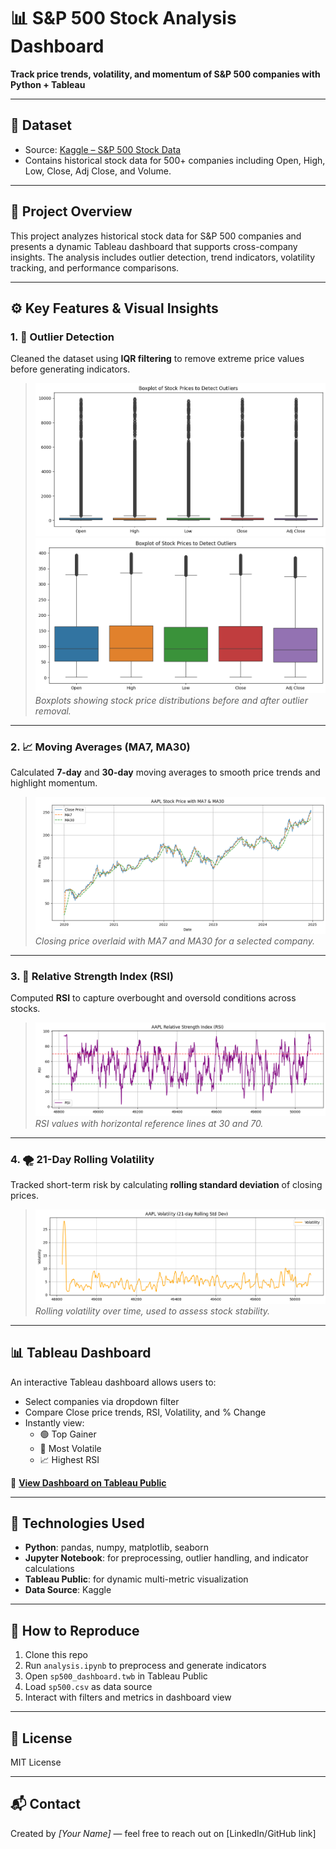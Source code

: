 # 📊 S&P 500 Stock Analysis Dashboard  
**Track price trends, volatility, and momentum of S&P 500 companies with Python + Tableau**

---

## 📁 Dataset  
- Source: [Kaggle – S&P 500 Stock Data]([https://www.kaggle.com/](https://www.kaggle.com/datasets/keehyung/mit5742-sp500-stock-value-dataset))  
- Contains historical stock data for 500+ companies including Open, High, Low, Close, Adj Close, and Volume.

---

## 🧪 Project Overview  

This project analyzes historical stock data for S&P 500 companies and presents a dynamic Tableau dashboard that supports cross-company insights. The analysis includes outlier detection, trend indicators, volatility tracking, and performance comparisons.

---

## ⚙️ Key Features & Visual Insights

### 1. 🧼 Outlier Detection  
Cleaned the dataset using **IQR filtering** to remove extreme price values before generating indicators.  

> ![Boxplot](images/boxplot0.png)  
> ![Boxplot After IQR](images/boxplot1.png)  
> *Boxplots showing stock price distributions before and after outlier removal.*

---

### 2. 📈 Moving Averages (MA7, MA30)  
Calculated **7-day** and **30-day** moving averages to smooth price trends and highlight momentum.

> ![Close Price with MA](images/close.png)  
> *Closing price overlaid with MA7 and MA30 for a selected company.*

---

### 3. 💪 Relative Strength Index (RSI)  
Computed **RSI** to capture overbought and oversold conditions across stocks.

> ![RSI Chart](images/rsi.png)  
> *RSI values with horizontal reference lines at 30 and 70.*

---

### 4. 🌪️ 21-Day Rolling Volatility  
Tracked short-term risk by calculating **rolling standard deviation** of closing prices.

> ![Volatility Plot](images/volatility.png)  
> *Rolling volatility over time, used to assess stock stability.*

---

## 📊 Tableau Dashboard  

An interactive Tableau dashboard allows users to:
- Select companies via dropdown filter
- Compare Close price trends, RSI, Volatility, and % Change
- Instantly view:
  - 🟢 Top Gainer  
  - 🔴 Most Volatile  
  - 📈 Highest RSI  

🔗 **[View Dashboard on Tableau Public](your-tableau-link-here)**

---

## 🧰 Technologies Used  
- **Python**: pandas, numpy, matplotlib, seaborn  
- **Jupyter Notebook**: for preprocessing, outlier handling, and indicator calculations  
- **Tableau Public**: for dynamic multi-metric visualization  
- **Data Source**: Kaggle

---

## 🚀 How to Reproduce  
1. Clone this repo  
2. Run `analysis.ipynb` to preprocess and generate indicators  
3. Open `sp500_dashboard.twb` in Tableau Public  
4. Load `sp500.csv` as data source  
5. Interact with filters and metrics in dashboard view

---

## 📎 License  
MIT License

---

## 📬 Contact  
Created by *[Your Name]* — feel free to reach out on [LinkedIn/GitHub link]
